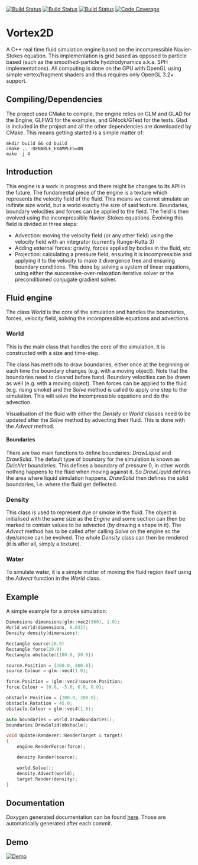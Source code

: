 [![Build Status](http://vortex2d.strangled.net:6500/badge/1)](http://vortex2d.strangled.net:6500/repo/1)
[![Build Status](https://travis-ci.org/mmaldacker/Vortex2D.svg?branch=master)](https://travis-ci.org/mmaldacker/Vortex2D)
[![Build Status](https://ci.appveyor.com/api/projects/status/p7q9aple11yhs1ck?svg=true)](https://ci.appveyor.com/project/mmaldacker/vortex2d)
[![Code Coverage](http://codecov.io/github/mmaldacker/Vortex2D/coverage.svg?branch=master)](http://codecov.io/github/mmaldacker/Vortex2D?branch=master)

# Vortex2D

A C++ real time fluid simulation engine based on the incompressible Navier-Stokes equation.
This implementation is grid based as opposed to particle based (such as the smoothed-particle hyddrodynamics a.k.a. SPH implementations).
All computing is done on the GPU with OpenGL using simple vertex/fragment shaders and thus requires only OpenGL 3.2+ support.

## Compiling/Dependencies

The project uses CMake to compile, the engine relies on GLM and GLAD for the Engine, GLFW3 for the examples, and GMock/GTest for the tests. Glad is included in the project and all the other dependencies are downloaded by CMake. This means getting started is a simple matter of:

```
mkdir build && cd build
cmake .. -DENABLE_EXAMPLES=ON
make -j 4
```

## Introduction

This engine is a work in progress and there might be changes to its API in the future. The fundamental piece of the engine is a texture which represents the velocity field of the fluid. This means we cannot simulate an inifinite size world, but a world exactly the size of said texture. Boundaries, boundary velocities and forces can be applied to the field. The field is then evolved using the incompressible Navier-Stokes equations. Evolving this field is divided in three steps:
* Advection: moving the velocity field (or any other field) using the velocity field with an integrator (currently Runge-Kutta 3)
* Adding external forces: gravity, forces applied by bodies in the fluid, etc
* Projection: calculating a pressure field, ensuring it is incompressible and applying it to the velocity to make it divergence free and ensuring boundary conditions. This done by solving a system of linear equations, using either the successive-over-relaxation iterative solver or the preconditioned conjugate gradient solver.

## Fluid engine

The class *World* is the core of the simulation and handles the boundaries, forces, velocity field, solving the incompressible equations and advections.

### World

This is the main class that handles the core of the simulation. It is constructed with a size and time-step.

The class has methods to draw boundaries, either once at the beginning or each time the boundary changes (e.g. with a moving object). Note that the boundaries need to cleared before hand. Boundary velocities can be drawn as well (e.g. with a moving object). Then forces can be applied to the fluid (e.g. rising smoke) and the *Solve* method is called to apply one step to the simulation. This will solve the incompressible equations and do the advection.

Visualisation of the fluid with either the *Density* or *World* classes need to be updated after the *Solve* method by advecting their fluid. This is done with the *Advect* method.

#### Boundaries

There are two main functions to define boundaries: *DrawLiquid* and *DrawSolid*. The default type of boundary for the simulation is known as *Dirichlet boundaries*. This defines a boundary of pressure 0, in other words nothing happens to the fluid when moving against it. So *DrawLiquid* defines the area where liquid simulation happens. *DrawSolid* then defines the solid boundaries, i.e. where the fluid get deflected.

### Density

This class is used to represent dye or smoke in the fluid. The object is initialised with the same size as the *Engine* and some section can then be marked to contain values to be advected (by drawing a shape in it). The *Advect* method has to be called after calling *Solve* on the engine so the dye/smoke can be evolved. The whole *Density* class can then be rendered (it is after all, simply a texture).

### Water

To simulate water, it is a simple matter of moving the fluid region itself using the *Advect* function in the *World* class.

## Example

A simple example for a smoke simulation:

```cpp
Dimensions dimensions(glm::vec2(500), 1.0);
World world(dimensions, 0.033);
Density density(dimensions);

Rectangle source(20.0)
Rectangle force(20.0)
Rectangle obstacle({100.0, 50.0})

source.Position = {200.0, 400.0};
source.Colour = glm::vec4(1.0);

force.Position = (glm::vec2)source.Position;
force.Colour = {0.0, -5.0, 0.0, 0.0};

obstacle.Position = {200.0, 200.0};
obstacle.Rotation = 45.0;
obstacle.Colour = glm::vec4(1.0);

auto boundaries = world.DrawBoundaries();
boundaries.DrawSolid(obstacle);

void Update(Renderer::RenderTarget & target)
{
    engine.RenderForce(force);

    density.Render(source);

    world.Solve();
    density.Advect(world);
    target.Render(density);
}
```
## Documentation

Doxygen generated documentation can be found [here](http://mmaldacker.github.io/Vortex2D/html). Those are automatically generated after each commit.

## Demo

[![Demo](http://img.youtube.com/vi/c8Idjf03bI8/0.jpg)](http://www.youtube.com/watch?v=c8Idjf03bI8)
